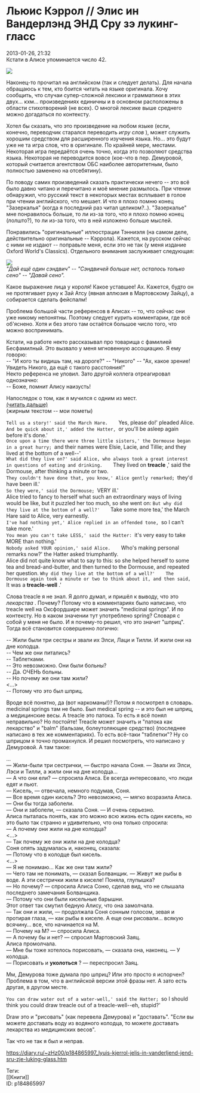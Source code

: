 Льюис Кэррол // Элис ин Вандерлэнд ЭНД Сру зэ лукинг-гласс
===========================================================

   
 2013-01-26, 21:32   
  Кстати в Алисе упоминается число 42.   
   
  ![](http://s019.radikal.ru/i619/1301/5d/7c1d2da2c41f.png)    
   
 Наконец-то прочитал на английском (так и следует делать). Для начала обращаюсь к тем, кто боится читать на языке оригинала. Хочу сообщить, что случаи супер-сложной лексики и грамматики в этих двух... кхм... произведениях единичны и в основном расположены в области стихотворений (не всех). О многой лексике выше среднего можно догадаться по контексту.   
   
 Хотел бы сказать, что это произведение на любом языке (если, конечно, переводчик старался переводить  *игру слов*  ), может служить хорошим средством для расширенного изучения языка. Но... это будут уже не та игра слов, что в оригинале. По крайней мере, местами. Некоторая игра передаётся очень точно, когда это позволяют средства языка. Некоторая не переводится вовсе (кое-что в пер. Демуровой, который считается агентством ОБС наиболее авторитетным, было полностью заменено на отсебятину).   
   
 По поводу самих произведений сказать практически нечего -- это всё было давно читано и перечитано и моё мнение размылось. При чтении обнаружил, что русский текст в некоторых местах всплывает в голое при чтении английского, что мешает. И что я плохо помню конец "Зазеркалья" (когда я последний раз читал целиком?..). "Зазеркалье" мне понравилось больше, то ли из-за того, что я плохо помню конец (лолшто?), то ли из-за того, что в ней изложено больше мыслей.   
   
 Понравились "оригинальные" иллюстрации Тэнниэля (на самом деле, действительно оригинальные -- Кэррола). Кажется, на русском сейчас с ними не издают -- поправьте меня, если это не так (у меня издание Oxford World's Classics). Отдельного внимания заслуживает следующая:   
   
  ![](http://s41.radikal.ru/i093/1301/f8/899ef35c5456.png)   
  *"Дай ещё один сэндвич" -- "Сэндвичей больше нет, осталось только сено" -- "Давай сено".*     
   
   
 Какое выражение лица у короля! Какое уставшее! Ах. Кажется, будто он не протягивает руку к Зай Атсу (явная аллюзия в Мартовскому Зайцу), а собирается сделать фейспалм!   
   
 Проблема большой части референсов в Алисах -- то, что сейчас они уже никому непонятны. Поэтому следует курить комментарии, где всё об'яснено. Хотя и без этого там остаётся большое число того, что можно воспринимать.   
   
 Кстати, на работе некто рассказывал про товарища с фамилией Бесфамилный. Это вызвало у меня мгновенную ассоциацию. Я ему говорю:   
 -- "И кого ты видишь там, на дороге?" -- "Никого" -- "Ах, какое зрение! Увидеть Никого, да ещё с такого расстояния!"   
 Некто референса не уловил. Зато другой коллега отреагировал однозначно:   
 -- Боже, помнит Алису наизусть!   
   
 Напоследок о том, как я мучился с одним из мест.   
  [(читать дальше)](https://zHz00.diary.ru/p184865997.htm?index=1#linkmore184865997m1)      
 (жирным текстом -- мои пометы)   
   
 `Tell us a story!' said the March Hare.   
 `Yes, please do!' pleaded Alice.   
 `And be quick about it,' added the Hatter, `or you'll be asleep again before it's done.'   
 `Once upon a time there were three little sisters,' the Dormouse began in a great hurry; `and their names were Elsie, Lacie, and Tillie; and they lived at the bottom of a well--'   
 `What did they live on?' said Alice, who always took a great interest in questions of eating and drinking.   
 `They lived on  **treacle**  ,' said the Dormouse, after thinking a minute or two.   
 `They couldn't have done that, you know,' Alice gently remarked; `they'd have been ill.'   
 `So they were,' said the Dormouse; `VERY ill.'   
 Alice tried to fancy to herself what such an extraordinary ways of living would be like, but it puzzled her too much, so she went on: `But why did they live at the bottom of a well?'   
  `Take some more tea,' the March Hare said to Alice, very earnestly.   
 `I've had nothing yet,' Alice replied in an offended tone, `so I can't take more.'   
 `You mean you can't take LESS,' said the Hatter: `it's very easy to take MORE than nothing.'   
 `Nobody asked YOUR opinion,' said Alice.   
 `Who's making personal remarks now?' the Hatter asked triumphantly.   
 Alice did not quite know what to say to this: so she helped herself to some tea and bread-and-butter, and then turned to the Dormouse, and repeated her question.  `Why did they live at the bottom of a well?'   
 The Dormouse again took a minute or two to think about it, and then said, `It was a  **treacle-well**  .'   
   
 Слова treacle я не знал. Я долго думал, и пришёл к выводу, что это  *лекарства*  . Почему? Потому что в комментариях было написано, что treacle well на Оксфордшире может значить "medicinal springs". И по контексту. Но в каком значении тут употреблено spring? Словаря с собой у меня не было. И я почему-то решил, что это значит "шприц". Тогда всё становится совершенно логично:   
   
 -- Жили были три сестры и звали их Элси, Лаци и Тилли. И жили они на дне колодца.   
 -- Чем же они питались?   
 -- Таблетками.   
 -- Это невозможно. Они были больны?   
 -- Да. ОЧЕНЬ больны.   
 -- Но почему же они там жили?   
 <...>   
 -- Потому что это был шприц.   
   
 Вроде всё понятно, да (вот наркоманы!)? Потом я посмотрел в словарь. medicinal springs там не было. Был medical spring -- и это был не шприц, а медицинские весы. А treacle это патока. То есть я всё понял неправильно? Но постойте! Treacle может значить и "патока как лекарство" и "balm" (бальзам, болеутоляющее средство) (последнее написано в тех же комментариях). То есть всё-таки "таблетки"? Ну со шприцом я точно промахнулся. И решил посмотреть, что написано у Демуровой. А там такое:   
   
 ...   
 — Жили-были три сестрички, — быстро начала Соня. — Звали их Элси, Лэси и Тилли, а жили они на дне колодца…   
 — А что они ели? — спросила Алиса. Ее всегда интересовало, что люди едят и пьют.   
 — Кисель, — отвечала, немного подумав, Соня.   
 — Все время один кисель? Это невозможно, — мягко возразила Алиса. — Они бы тогда заболели.   
 — Они и заболели, — сказала Соня. — И очень серьезно.   
 Алиса пыталась понять, как это можно всю жизнь есть один кисель, но это было так странно и удивительно, что она только спросила:   
 — А почему они жили на дне колодца?   
 <...>   
 — Так почему же они жили на дне колодца?   
 Соня опять задумалась и, наконец, сказала:   
 — Потому что в колодце был кисель.   
 <...>   
 — Я не понимаю… Как же они там жили?   
 — Чего там не понимать, — сказал Болванщик. — Живут же рыбы в воде. А эти сестрички жили в киселе! Поняла, глупышка?   
 — Но почему? — спросила Алиса Соню, сделав вид, что не слышала последнего замечания Болванщика.   
 — Потому что они были кисельные барышни.   
 Этот ответ так смутил бедную Алису, что она замолчала.   
 — Так они и жили, — продолжала Соня сонным голосом, зевая и протирая глаза, — как рыбы в киселе. А еще они рисовали… всякую всячину… все, что начинается на M.   
 — Почему на M? — спросила Алиса.   
 — А почему бы и нет? — спросил Мартовский Заяц.   
 Алиса промолчала.   
 — Мне бы тоже хотелось порисовать, — сказала она, наконец. — У колодца.   
 — Порисовать и  **уколоться**  ? — переспросил Заяц.   
   
 Мм, Демурова тоже думала про шприц? Или это просто я испорчен? Проблема в том, что в английской версии этой фразы нет. А зато есть другая, в другом месте.   
   
 `You can draw water out of a water-well,' said the Hatter; `so I should think you could draw treacle out of a treacle-well--eh, stupid?'   
   
 Draw это и "рисовать" (как перевела Демурова) и "доставать". "Если вы можете доставать воду из водяного колодца, то можете доставать лекарства из медицинских весов".   
   
 Так что не так я был и неправ.     
    
 <https://diary.ru/~zHz00/p184865997_lyuis-kjerrol-jelis-in-vanderljend-jend-sru-zje-luking-glass.htm>   
   
 Теги:   
 [[Книги]]   
 ID: p184865997
